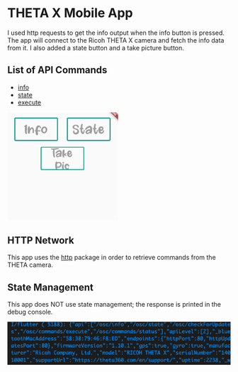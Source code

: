 # THETA X Mobile App

I used http requests to get the info output when the info button is pressed. The app will connect to the Ricoh THETA X camera and fetch the info data from it. I also added a state button and a take picture button. 

## List of API Commands

* [info](https://api.ricoh/docs/theta-web-api-v2.1/protocols/info/)
* [state](https://api.ricoh/docs/theta-web-api-v2.1/protocols/state/)
* [execute](https://api.ricoh/docs/theta-web-api-v2.1/protocols/commands_execute/)

<img src="assets/docs/screenshot.png" width=250px>

## HTTP Network

This app uses the [http](https://pub.dev/packages/http) package in order to retrieve commands from the THETA camera. 

## State Management

This app does NOT use state management; the response is printed in the debug console.

<img src ="assets/docs/console.png">